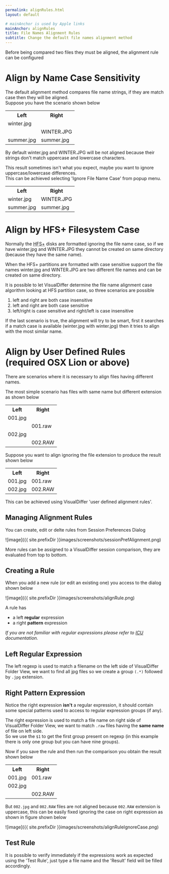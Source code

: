 ```yaml
---
permalink: alignRules.html
layout: default

# mainAnchor is used by Apple links
mainAnchor: alignRules
title: File Names Alignment Rules
subtitle: Change the default file names alignment method
---
```


Before being compared two files they must be aligned, the alignment rule can be configured

# Align by Name Case Sensitivity

The default alignment method compares file name strings, if they are match case then they will be aligned.  
Suppose you have the scenario shown below

<table class="bordered">
<tr>
<th>Left</th>
<th>Right</th>
</tr>
<tr>
<td>winter.jpg</td>
<td>&nbsp;</td>
</tr>
<tr>
<td>&nbsp;</td>
<td>WINTER.JPG</td>
</tr>
<tr>
<td>summer.jpg</td>
<td>summer.jpg</td>
</tr>
</table>

By default winter.jpg and WINTER.JPG will be not aligned because their strings don't match uppercase and lowercase characters.

This result sometimes isn't what you expect, maybe you want to ignore uppercase/lowercase differences.  
This can be achieved selecting 'Ignore File Name Case' from popup menu.</p>

<table class="bordered">
<tr>
<th>Left</th>
<th>Right</th>
</tr>
<tr>
<td>winter.jpg</td>
<td>WINTER.JPG</td>
</tr>
<tr>
<td>summer.jpg</td>
<td>summer.jpg</td>
</tr>
</table>

# Align by HFS+ Filesystem Case

Normally the <acronym title="Hierarchical File System">HFS+</acronym> disks are formatted ignoring the file name case, so if we have winter.jpg and WINTER.JPG they cannot be created on same directory (because they have the same name).

When the HFS+ partitions are formatted with case sensitive support the file names winter.jpg and WINTER.JPG are two different file names and can be created on same directory.

It is possible to let VisualDiffer determine the file name alignment case algorithm looking at HFS partition case, so three scenarios are possible

1. left and right are both case insensitive
2. left and right are both case sensitive
3. left/right is case sensitive and right/left is case insensitive

If the last scenario is true, the alignment will try to be smart, first it searches if a match case is available (winter.jpg with winter.jpg) then it tries to align with the most similar name.

# Align by User Defined Rules (required OSX Lion or above)

There are scenarios where it is necessary to align files having different names.

The most simple scenario has files with same name but different extension as shown below

<table class="bordered">
<tr>
<th>Left</th>
<th>Right</th>
</tr>
<tr>
<td>001.jpg</td>
<td>&nbsp;</td>
</tr>
<tr>
<td>&nbsp;</td>
<td>001.raw</td>
</tr>
<tr>
<td>002.jpg</td>
<td>&nbsp;</td>
</tr>
<tr>
<td>&nbsp;</td>
<td>002.RAW</td>
</tr>
</table>

Suppose you want to align ignoring the file extension to produce the result shown below

<table class="bordered">
<tr>
<th>Left</th>
<th>Right</th>
</tr>
<tr>
<td>001.jpg</td>
<td>001.raw</td>
</tr>
<td>002.jpg</td>
<td>002.RAW</td>
</tr>
</table>

This can be achieved using VisualDiffer 'user defined alignment rules'.

## Managing Alignment Rules

You can create, edit or delte rules from Session Preferences Dialog

![image]({{ site.prefixDir }}images/screenshots/sessionPrefAlignment.png)

More rules can be assigned to a VisualDiffer session comparison, they are evaluated from top to bottom.

## Creating a Rule

When you add a new rule (or edit an existing one) you access to the dialog shown below

![image]({{ site.prefixDir }}images/screenshots/alignRule.png) 

A rule has

- a left **regular** expression
- a right **pattern** expression

_If you are not familiar with regular expressions please refer to [ICU](http://userguide.icu-project.org/strings/regexp) documentation._

## Left Regular Expression

The left regexp is used to match a filename on the left side of VisualDiffer Folder View, we want to find all jpg files so we create a group `(.*)` followed by `.jpg` extension.

## Right Pattern Expression

Notice the right expression **isn't** a regular expression, it should contain some special patterns used to access to regular expression groups (if any).

The right expression is used to match a file name on right side of VisualDiffer Folder View, we want to match `.raw` files having the **same name** of file on left side.  
So we use the `$1` to get the first group present on regexp (in this example there is only one group but you can have nine groups).

Now if you save the rule and then run the comparison you obtain the result shown below

<table class="bordered">
<tr>
<th>Left</th>
<th>Right</th>
</tr>
<tr>
<td>001.jpg</td>
<td>001.raw</td>
</tr>
<tr>
<td>002.jpg</td>
<td>&nbsp;</td>
</tr>
<tr>
<td>&nbsp;</td>
<td>002.RAW</td>
</tr>
</table>

But `002.jpg` and `002.RAW` files are not aligned because `002.RAW` extension is uppercase, this can be easily fixed ignoring the case on right expression as shown in figure shown below

![image]({{ site.prefixDir }}images/screenshots/alignRuleIgnoreCase.png)

## Test Rule

It is possible to verify immediately if the expressions work as expected using the 'Test Rule', just type a file name and the 'Result' field will be filled accordingly.